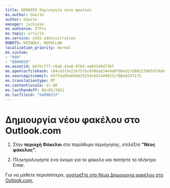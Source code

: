 ```yaml
---
title: 8000059 δημιουργία νέου φακέλου
ms.author: daeite
author: daeite
manager: jackiesm
ms.audience: ITPro
ms.topic: article
ms.service: o365-administration
ROBOTS: NOINDEX, NOFOLLOW
localization_priority: Normal
ms.custom:
- "994"
- "8000059"
ms.assetid: b8fbcf77-c6ab-43e8-8fb9-ae65530d73bf
ms.openlocfilehash: c64c4333e23e757bc070dab34e9e079bed17d8022306fdfdb68892fda76a4981
ms.sourcegitcommit: b5f7da89a650d2915dc652449623c78be6247175
ms.translationtype: MT
ms.contentlocale: el-GR
ms.lasthandoff: 08/05/2021
ms.locfileid: "54090232"
---
```

# <a name="create-a-new-folder-in-outlookcom"></a>Δημιουργία νέου φακέλου στο Outlook.com

1. Στην **περιοχή Φάκελοι** στο παράθυρο περιήγησης, επιλέξτε **"Νέος φάκελος".**

2. Πληκτρολογήστε ένα όνομα για το φάκελο και πατήστε το πλήκτρο Enter.

Για να μάθετε περισσότερα, [ανατρέξτε στο θέμα Δημιουργία φακέλου στο Outlook.com.](https://support.office.com/article/5fa8de74-3562-4729-ac1d-5599f470b25a?wt.mc_id=Office_Outlook_com_Alchemy)
  